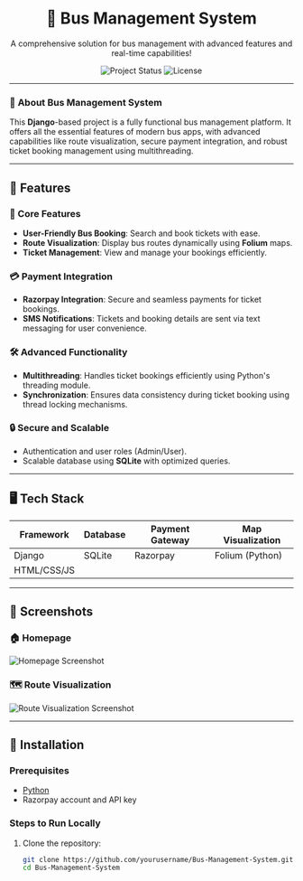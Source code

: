 <div align="center">
  <h1>🚌 Bus Management System</h1>
  <p>A comprehensive solution for bus management with advanced features and real-time capabilities!</p>
  <img src="https://img.shields.io/badge/Status-Active-brightgreen?style=flat-square" alt="Project Status">
  <img src="https://img.shields.io/badge/License-MIT-blue?style=flat-square" alt="License">
</div>

---

### 🚀 **About Bus Management System**  
This **Django**-based project is a fully functional bus management platform. It offers all the essential features of modern bus apps, with advanced capabilities like route visualization, secure payment integration, and robust ticket booking management using multithreading.  

---

## 🌟 **Features**  

### 🚌 Core Features  
- **User-Friendly Bus Booking**: Search and book tickets with ease.  
- **Route Visualization**: Display bus routes dynamically using **Folium** maps.  
- **Ticket Management**: View and manage your bookings efficiently.  

### 💳 Payment Integration  
- **Razorpay Integration**: Secure and seamless payments for ticket bookings.  
- **SMS Notifications**: Tickets and booking details are sent via text messaging for user convenience.  

### 🛠️ Advanced Functionality  
- **Multithreading**: Handles ticket bookings efficiently using Python's threading module.  
- **Synchronization**: Ensures data consistency during ticket booking using thread locking mechanisms.  

### 🔒 Secure and Scalable  
- Authentication and user roles (Admin/User).  
- Scalable database using **SQLite** with optimized queries.  

---

## 🖥️ **Tech Stack**  

| **Framework** | **Database** | **Payment Gateway** | **Map Visualization** |
|---------------|--------------|----------------------|------------------------|
| Django        | SQLite       | Razorpay            | Folium (Python)        |
| HTML/CSS/JS   |              |                      |                        |

---

## 📸 **Screenshots**  

### 🏠 **Homepage**  
![Homepage Screenshot](https://via.placeholder.com/800x400?text=Homepage+Screenshot)

### 🗺️ **Route Visualization**  
![Route Visualization Screenshot](https://via.placeholder.com/800x400?text=Route+Visualization)

---

## 🔧 **Installation**  

### Prerequisites  
- [Python](https://www.python.org/)  
- Razorpay account and API key  

### Steps to Run Locally  
1. Clone the repository:  
   ```bash  
   git clone https://github.com/yourusername/Bus-Management-System.git  
   cd Bus-Management-System  
